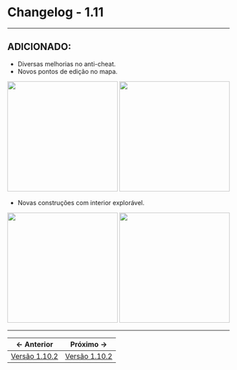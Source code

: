 # Changelog - 1.11

---

## **ADICIONADO**:
- Diversas melhorias no anti-cheat.
- Novos pontos de edição no mapa.

<p align="center">
  <img src="https://user-images.githubusercontent.com/89032856/203323310-323c65e3-7aab-4af6-b71d-58fed78089ea.png" height=250/>
  <img src="https://user-images.githubusercontent.com/89032856/203323323-33595239-04c3-4230-a4e8-8512737babf6.png" height=250/>
</p>

- Novas construções com interior explorável.

<p align="center">
  <img src="https://user-images.githubusercontent.com/89032856/203323187-a72d4b98-a399-4904-8b7c-79fe5bd972ae.png" height=250/>
  <img src="https://user-images.githubusercontent.com/89032856/203322679-24d4e257-ed87-443c-aff4-f55010605b4c.png" height=250/>
</p>

---

← Anterior |  Próximo →
:-------------------------:|:-------------------------:
[Versão 1.10.2](https://stoneagemta.com/releases/dayz/1.10.2) | [Versão 1.10.2](https://stoneagemta.com/releases/dayz/1.12)

